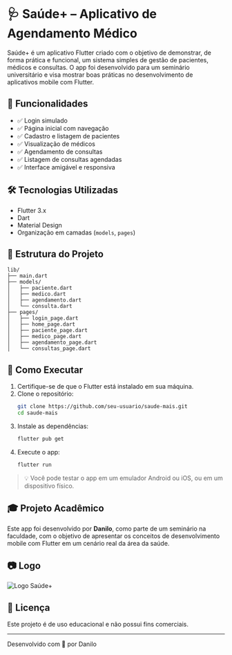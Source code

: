 # 🩺 Saúde+ – Aplicativo de Agendamento Médico

Saúde+ é um aplicativo Flutter criado com o objetivo de demonstrar, de forma prática e funcional, um sistema simples de gestão de pacientes, médicos e consultas. O app foi desenvolvido para um seminário universitário e visa mostrar boas práticas no desenvolvimento de aplicativos mobile com Flutter.

## 📱 Funcionalidades

- ✅ Login simulado
- ✅ Página inicial com navegação
- ✅ Cadastro e listagem de pacientes
- ✅ Visualização de médicos
- ✅ Agendamento de consultas
- ✅ Listagem de consultas agendadas
- ✅ Interface amigável e responsiva

## 🛠️ Tecnologias Utilizadas

- Flutter 3.x
- Dart
- Material Design
- Organização em camadas (`models`, `pages`)

## 🧱 Estrutura do Projeto

```
lib/
├── main.dart
├── models/
│   ├── paciente.dart
│   ├── medico.dart
│   ├── agendamento.dart
│   └── consulta.dart
├── pages/
│   ├── login_page.dart
│   ├── home_page.dart
│   ├── paciente_page.dart
│   ├── medico_page.dart
│   ├── agendamento_page.dart
│   └── consultas_page.dart
```

## 🚀 Como Executar

1. Certifique-se de que o Flutter está instalado em sua máquina.
2. Clone o repositório:
   ```bash
   git clone https://github.com/seu-usuario/saude-mais.git
   cd saude-mais
   ```
3. Instale as dependências:
   ```bash
   flutter pub get
   ```
4. Execute o app:
   ```bash
   flutter run
   ```

> 💡 Você pode testar o app em um emulador Android ou iOS, ou em um dispositivo físico.

## 🎓 Projeto Acadêmico

Este app foi desenvolvido por **Danilo**, como parte de um seminário na faculdade, com o objetivo de apresentar os conceitos de desenvolvimento mobile com Flutter em um cenário real da área da saúde.

## 📷 Logo

![Logo Saúde+](/src/assets/logo.png)

## 📄 Licença

Este projeto é de uso educacional e não possui fins comerciais.

---

Desenvolvido com 💙 por Danilo
